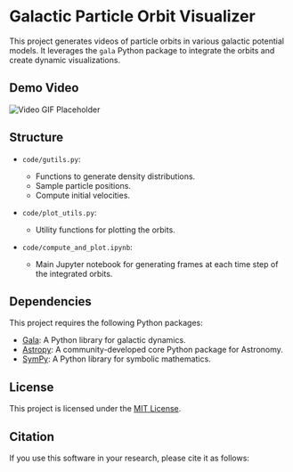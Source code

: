 # Galactic Particle Orbit Visualizer

This project generates videos of particle orbits in various galactic potential models. It leverages the `gala` Python package to integrate the orbits and create dynamic visualizations.

## Demo Video
![Video GIF Placeholder](path/to/video.gif)

## Structure
- `code/gutils.py`: 
  - Functions to generate density distributions.
  - Sample particle positions.
  - Compute initial velocities.

- `code/plot_utils.py`: 
  - Utility functions for plotting the orbits.

- `code/compute_and_plot.ipynb`: 
  - Main Jupyter notebook for generating frames at each time step of the integrated orbits.

## Dependencies
This project requires the following Python packages:
- [Gala](https://github.com/adrn/gala): A Python library for galactic dynamics.
- [Astropy](https://www.astropy.org/): A community-developed core Python package for Astronomy.
- [SymPy](https://www.sympy.org/): A Python library for symbolic mathematics.

## License
This project is licensed under the [MIT License](LICENSE.md).

## Citation
If you use this software in your research, please cite it as follows:
